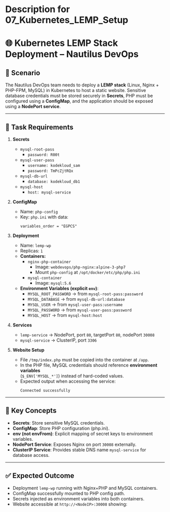 # Description for 07_Kubernetes_LEMP_Setup
# 🌐 Kubernetes LEMP Stack Deployment – Nautilus DevOps

## 📌 Scenario
The Nautilus DevOps team needs to deploy a **LEMP stack** (Linux, Nginx + PHP-FPM, MySQL)
in Kubernetes to host a static website. 
Sensitive database credentials must be stored securely in **Secrets**, 
PHP must be configured using a **ConfigMap**,
and the application should be exposed using a **NodePort service**.

---

## 🎯 Task Requirements

1. **Secrets**
    - `mysql-root-pass`
        - `password: R00t`
    - `mysql-user-pass`
        - `username: kodekloud_sam`
        - `password: TmPcZjtRQx`
    - `mysql-db-url`
        - `database: kodekloud_db1`
    - `mysql-host`
        - `host: mysql-service`

2. **ConfigMap**
    - Name: `php-config`
    - Key: `php.ini` with data:
      ```
      variables_order = "EGPCS"
      ```  

3. **Deployment**
    - Name: `lemp-wp`
    - Replicas: `1`
    - **Containers:**
        - `nginx-php-container`
            - Image: `webdevops/php-nginx:alpine-3-php7`
            - Mount `php-config` at `/opt/docker/etc/php/php.ini`
        - `mysql-container`
            - Image: `mysql:5.6`
    - **Environment Variables (explicit `env`)**:
        - `MYSQL_ROOT_PASSWORD` → from `mysql-root-pass:password`
        - `MYSQL_DATABASE` → from `mysql-db-url:database`
        - `MYSQL_USER` → from `mysql-user-pass:username`
        - `MYSQL_PASSWORD` → from `mysql-user-pass:password`
        - `MYSQL_HOST` → from `mysql-host:host`

4. **Services**
    - `lemp-service` → NodePort, port `80`, targetPort `80`, nodePort `30008`
    - `mysql-service` → ClusterIP, port `3306`

5. **Website Setup**
    - File `/tmp/index.php` must be copied into the container at `/app`.
    - In the PHP file, MySQL credentials should reference **environment variables**\
   (`$_ENV['MYSQL_*']`) instead of hard-coded values.
    - Expected output when accessing the service:
      ```
      Connected successfully
      ```  

---

## 🔑 Key Concepts

- **Secrets**: Store sensitive MySQL credentials.
- **ConfigMap**: Store PHP configuration (php.ini).
- **env (not envFrom)**: Explicit mapping of secret keys to environment variables.
- **NodePort Service**: Exposes Nginx on port `30008` externally.
- **ClusterIP Service**: Provides stable DNS name `mysql-service` for database access.

---

## ✅ Expected Outcome

- Deployment `lemp-wp` running with Nginx+PHP and MySQL containers.
- ConfigMap successfully mounted to PHP config path.
- Secrets injected as environment variables into both containers.
- Website accessible at `http://<NodeIP>:30008` showing:  
